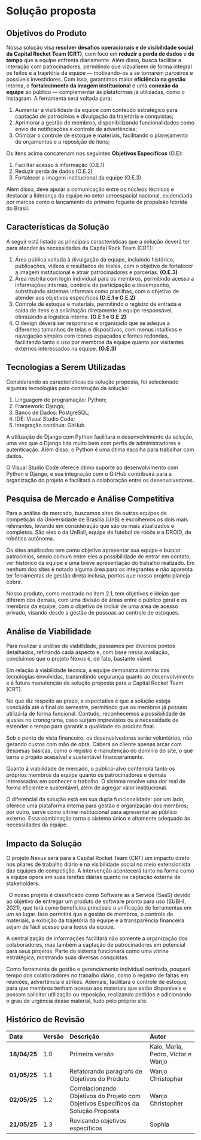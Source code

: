 # Solução proposta 

## Objetivos do Produto

Nossa solução visa **resolver desafios operacionais e de visibilidade social da Capital Rocket Team (CRT)**, com foco em **reduzir a perda de dados** e **de tempo** que a equipe enfrenta diariamente. Além disso, busca facilitar a interação com patrocinadores, permitindo que vizualisem de forma integral os feitos e a trajetória da equipe — motivando-os a se tornarem parceiros e possíveis investidores. Com isso, garantimos maior **eficiência na gestão** interna, o **fortalecimento da imagem institucional** e uma **conexão da equipe** ao público — complementar às plataformas já utilizadas, como o Instagram. A ferramenta será voltada para:

1. Aumentar a visibilidade da equipe com conteúdo estratégico para captação de patrocínios e divulgação da trajetória e conquistas;
1. Aprimorar a gestão de membros, disponibilizando funcionalidades como envio de notificações e controle de advertências;
1. Otimizar o controle de estoque e materiais, facilitando o planejamento de orçamentos e a reposição de itens;

Os itens acima concatenam nos seguintes **Objetivos Específicos** (O.E):

1. Facilitar acesso à informação (O.E.1)
1. Reduzir perda de dados (O.E.2)
1. Fortalecer a imagem institucional da equipe (O.E.3)

Além disso, deve apoiar a comunicação entre os núcleos técnicos e destacar a liderança da equipe no setor aeroespacial nacional, evidenciada por marcos como o lançamento do primeiro foguete de propulsão híbrida do Brasil.

## Características da Solução 

A seguir está listado as principais características que a solução deverá ter para atender às necessidades da Capital Rock Team (CRT):

1. Área pública voltada à divulgação da equipe, incluindo histórico, publicações, vídeos e resultados de testes, com o objetivo de fortalecer a imagem institucional e atrair patrocinadores e parcerias. **(O.E.3)**
1. Área restrita com login individual para os membros, permitindo acesso a informações internas, controle de participação e desempenho, substituindo sistemas informais como planilhas, com o objetivo de atender aos objetivos específicos **(O.E.1 e O.E.2)**
1. Controle de estoque e materiais, permitindo o registro de entrada e saída de itens e a solicitação diretamente à equipe responsável, otimizando a logística interna. **(O.E.1 e O.E.2)**
1. O design deverá ser responsivo e organizado que se adeque a diferentes tamanhos de telas e dispositivos, com menus intuitivos e navegação simples com ícones espaçados e fontes redondas, facilitando tanto o uso por membros da equipe quanto por visitantes externos interessados na equipe. **(O.E.3)**

## Tecnologias a Serem Utilizadas

Considerando as características da solução proposta, foi selecionado algumas tecnologias para construção da solução:

1. Linguagem de programação: Python;
1. Framework: Django;
1. Banco de Dados: PostgreSQL;
1. IDE: Visual Studio Code;
1. Integração contínua: GitHub.

A utilização do Django com Python facilitará o desenvolvimento da solução, uma vez que o Django lida muito bem com perfis de administradores e autenticação. Além disso, o Python é uma ótima escolha para trabalhar com dados.

O Visual Studio Code oferece ótimo suporte ao desenvolvimento com Python e Django, e sua integração com o GitHub contribuirá para a organização do projeto e facilitará a colaboração entre os desenvolvedores.

## Pesquisa de Mercado e Análise Competitiva

Para a análise de mercado, buscamos sites de outras equipes de competição da Universidade de Brasília (UnB) e escolhemos os dois mais relevantes, levando em consideração que são os mais atualizados e completos. São eles o da UnBall, equipe de futebol de robôs e a DROID, de robótica autônoma.

Os sites analisados tem como objetivo apresentar sua equipe e buscar patrocínios, sendo comum entre eles a possibilidade de entrar em contato, ver histórico da equipe e uma breve apresentação do trabalho realizado. Em nenhum dos sites é notado alguma área para os integrantes e não aparenta ter ferramentas de gestão direta inclusa, pontos que nosso projeto planeja cobrir.

Nosso produto, como mostrado no item 2.1, tem objetivos e ideias que diferem dos demais, com uma divisão de áreas entre o público geral e os membros da equipe, com o objetivo de incluir de uma área de acesso privado, visando desde a gestão de pessoas ao controle de estoques.

## Análise de Viabilidade 

Para realizar a análise de viabilidade, passamos por diversos pontos detalhados, refinando cada aspecto e, com base nessa avaliação, concluímos que o projeto Nexus é, de fato, bastante viável.

Em relação à viabilidade técnica, a equipe demonstra domínio das tecnologias envolvidas, transmitindo segurança quanto ao desenvolvimento e à futura manutenção da solução proposta para a Capital Rocket Team (CRT).

No que diz respeito ao prazo, a expectativa é que a solução esteja concluída até o final do semestre, permitindo que os membros já possam utilizá-la de forma funcional. Contudo, reconhecemos a possibilidade de ajustes no cronograma, caso surjam imprevistos ou a necessidade de estender o tempo para garantir a qualidade do produto final.

Sob o ponto de vista financeiro, os desenvolvedores serão voluntários, não gerando custos com mão de obra. Caberá ao cliente apenas arcar com despesas básicas, como o registro e manutenção do domínio do site, o que torna o projeto acessível e sustentável financeiramente.

Quanto à viabilidade de mercado, o público-alvo contempla tanto os próprios membros da equipe quanto os patrocinadores e demais interessados em conhecer o trabalho. O sistema resolve uma dor real de forma eficiente e sustentável, além de agregar valor institucional.

O diferencial da solução está em sua dupla funcionalidade: por um lado, oferece uma plataforma interna para gestão e organização dos membros; por outro, serve como vitrine institucional para apresentar ao público externo. Essa combinação torna o sistema único e altamente adequado às necessidades da equipe.

## Impacto da Solução

O projeto Nexus será para a Capital Rocket Team (CRT) um impacto direto nos pilares de trabalho diário e na visibilidade social no meio extensionista das equipes de competição. A intervenção acontecerá tanto na forma como a equipe opera em suas tarefas diárias quanto na captação externa de stakeholders.

` `O nosso projeto é classificado como Software as a Service (SaaS) devido ao objetivo de entregar um produto de software pronto para uso (SUBHI, 2021), que terá como benefícios principais a unificação de ferramentas em um só lugar. Isso permitirá que a gestão de membros, o controle de materiais, a exibição da trajetória da equipe e a transparência financeira sejam de fácil acesso para todos da equipe.

A centralização de informações facilitará não somente a organização dos colaboradores, mas também a captação de patrocinadores em potencial para seus projetos. Parte do sistema funcionará como uma vitrine estratégica, mostrando suas diversas conquistas. 

Como ferramenta de gestão e gerenciamento individual centrada, poupará tempo dos colaboradores no trabalho diário, como o registro de faltas em reuniões, advertência e strikes. Ademais, facilitará o controle de estoque, para que membros tenham acesso aos materiais que estão disponíveis e possam solicitar utilização ou reposição, realizando pedidos e adicionando o grau de urgência desse material, tudo pelo próprio site. 

## Histórico de Revisão

|**Data**|**Versão** |**Descrição** |**Autor**|
| :- | :- | :- | :- |
|**18/04/25**|1.0|Primeira versão|Kaio, Maria, Pedro, Victor e Wanjo|
|**01/05/25**|1.1|Refatorando parágrafo de Objetivos do Produto| Wanjo Christopher |
|**02/05/25**|1.2|Correlacionando Objetivos do Projeto com Objetivos Específicos da Solução Proposta| Wanjo Christopher |
|**21/05/25**|1.3|Revisando objetivos especificos|Sophia|
